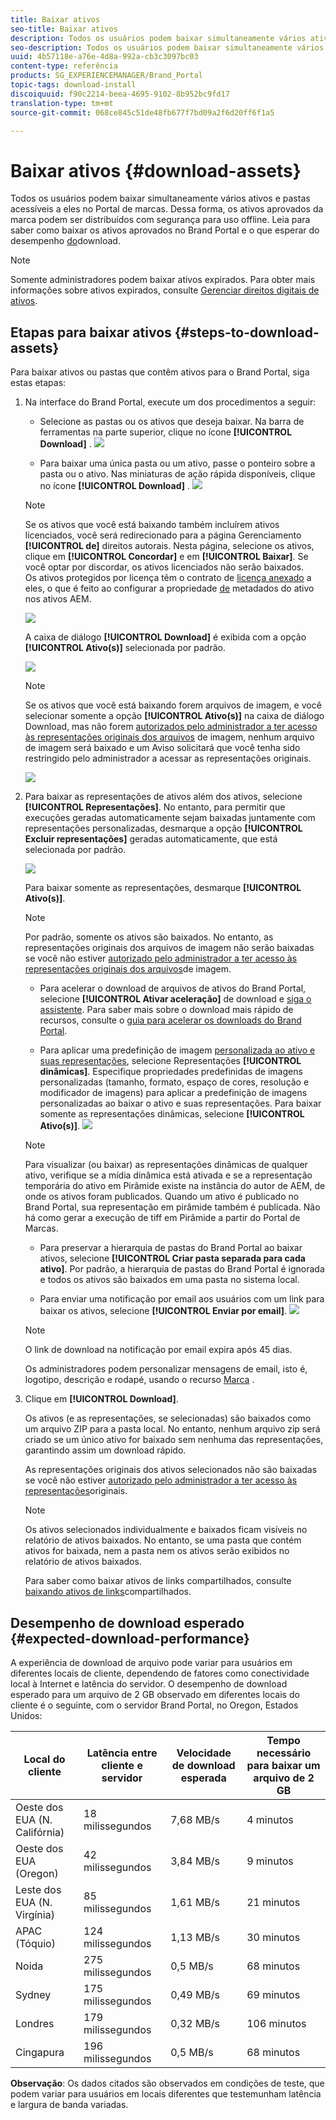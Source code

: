 ```yaml
---
title: Baixar ativos
seo-title: Baixar ativos
description: Todos os usuários podem baixar simultaneamente vários ativos e pastas acessíveis a eles. Dessa forma, os ativos aprovados da marca podem ser distribuídos com segurança para uso offline.
seo-description: Todos os usuários podem baixar simultaneamente vários ativos e pastas acessíveis a eles. Dessa forma, os ativos aprovados da marca podem ser distribuídos com segurança para uso offline.
uuid: 4b57118e-a76e-4d8a-992a-cb3c3097bc03
content-type: referência
products: SG_EXPERIENCEMANAGER/Brand_Portal
topic-tags: download-install
discoiquuid: f90c2214-beea-4695-9102-8b952bc9fd17
translation-type: tm+mt
source-git-commit: 068ce845c51de48fb677f7bd09a2f6d20ff6f1a5

---
```



# Baixar ativos {#download-assets}

Todos os usuários podem baixar simultaneamente vários ativos e pastas acessíveis a eles no Portal de marcas. Dessa forma, os ativos aprovados da marca podem ser distribuídos com segurança para uso offline. Leia para saber como baixar os ativos aprovados no Brand Portal e o que esperar do desempenho [do](../using/brand-portal-download-users.md#main-pars-header)download.

>[!NOTE]
>
>Somente administradores podem baixar ativos expirados. Para obter mais informações sobre ativos expirados, consulte [Gerenciar direitos digitais de ativos](../using/manage-digital-rights-of-assets.md).

## Etapas para baixar ativos {#steps-to-download-assets}

Para baixar ativos ou pastas que contêm ativos para o Brand Portal, siga estas etapas:

1. Na interface do Brand Portal, execute um dos procedimentos a seguir:

   * Selecione as pastas ou os ativos que deseja baixar. Na barra de ferramentas na parte superior, clique no ícone **[!UICONTROL Download]** .
   ![](assets/downloadassets-1.png)

   * Para baixar uma única pasta ou um ativo, passe o ponteiro sobre a pasta ou o ativo. Nas miniaturas de ação rápida disponíveis, clique no ícone **[!UICONTROL Download]** .
   ![](assets/downloadsingleasset-1.png)

   >[!NOTE]
   >
   >Se os ativos que você está baixando também incluírem ativos licenciados, você será redirecionado para a página Gerenciamento **[!UICONTROL de]** direitos autorais. Nesta página, selecione os ativos, clique em **[!UICONTROL Concordar]** e em **[!UICONTROL Baixar]**. Se você optar por discordar, os ativos licenciados não serão baixados.\
   >Os ativos protegidos por licença têm o contrato de [licença anexado](https://helpx.adobe.com/experience-manager/6-5/assets/using/drm.html#DigitalRightsManagementinAssets) a eles, o que é feito ao configurar a propriedade [de](https://helpx.adobe.com/experience-manager/6-5/assets/using/drm.html#DigitalRightsManagementinAssets) metadados do ativo nos ativos AEM.

   ![](assets/licensed-asset-download-1.png)

   A caixa de diálogo **[!UICONTROL Download]** é exibida com a opção **[!UICONTROL Ativo(s)]** selecionada por padrão.

   ![](assets/donload-assets-dialog-1.png)

   >[!NOTE]
   >
   >Se os ativos que você está baixando forem arquivos de imagem, e você selecionar somente a opção **[!UICONTROL Ativo(s)]** na caixa de diálogo Download, mas não forem [autorizados pelo administrador a ter acesso às representações originais dos arquivos](../using/brand-portal-adding-users.md#main-pars-procedure-202029708) de imagem, nenhum arquivo de imagem será baixado e um Aviso solicitará que você tenha sido restringido pelo administrador a acessar as representações originais.

   ![](assets/restrictaccess-note.png)

2. Para baixar as representações de ativos além dos ativos, selecione **[!UICONTROL Representações]**. No entanto, para permitir que execuções geradas automaticamente sejam baixadas juntamente com representações personalizadas, desmarque a opção **[!UICONTROL Excluir representações]** geradas automaticamente, que está selecionada por padrão.

   ![](assets/exclude-auto-renditions.png)

   Para baixar somente as representações, desmarque **[!UICONTROL Ativo(s)]**.

   >[!NOTE]
   >
   >Por padrão, somente os ativos são baixados. No entanto, as representações originais dos arquivos de imagem não serão baixadas se você não estiver [autorizado pelo administrador a ter acesso às representações originais dos arquivos](../using/brand-portal-adding-users.md#main-pars-procedure-202029708)de imagem.

   * Para acelerar o download de arquivos de ativos do Brand Portal, selecione **[!UICONTROL Ativar aceleração]** de download e [siga o assistente](../using/accelerated-download.md#main-pars-header-405749062). Para saber mais sobre o download mais rápido de recursos, consulte o [guia para acelerar os downloads do Brand Portal](../using/accelerated-download.md).

   * Para aplicar uma predefinição de imagem [personalizada ao ativo e suas representações](../using/brand-portal-image-presets.md#applyimagepresetswhendownloadingimages), selecione Representações **[!UICONTROL dinâmicas]**. Especifique propriedades predefinidas de imagens personalizadas (tamanho, formato, espaço de cores, resolução e modificador de imagens) para aplicar a predefinição de imagens personalizadas ao baixar o ativo e suas representações. Para baixar somente as representações dinâmicas, selecione **[!UICONTROL Ativo(s)]**.
   ![](assets/dynamic-renditions.png)

   >[!NOTE]
   >
   >Para visualizar (ou baixar) as representações dinâmicas de qualquer ativo, verifique se a mídia dinâmica está ativada e se a representação temporária do ativo em Pirâmide existe na instância do autor de AEM, de onde os ativos foram publicados. Quando um ativo é publicado no Brand Portal, sua representação em pirâmide também é publicada. Não há como gerar a execução de tiff em Pirâmide a partir do Portal de Marcas.

   * Para preservar a hierarquia de pastas do Brand Portal ao baixar ativos, selecione **[!UICONTROL Criar pasta separada para cada ativo]**. Por padrão, a hierarquia de pastas do Brand Portal é ignorada e todos os ativos são baixados em uma pasta no sistema local.

   * Para enviar uma notificação por email aos usuários com um link para baixar os ativos, selecione **[!UICONTROL Enviar por email]**.
   ![](assets/download-link.png)

   >[!NOTE]
   >
   >O link de download na notificação por email expira após 45 dias.
   >
   >Os administradores podem personalizar mensagens de email, isto é, logotipo, descrição e rodapé, usando o recurso [Marca](../using/brand-portal-branding.md) .

3. Clique em **[!UICONTROL Download]**.

   Os ativos (e as representações, se selecionadas) são baixados como um arquivo ZIP para a pasta local. No entanto, nenhum arquivo zip será criado se um único ativo for baixado sem nenhuma das representações, garantindo assim um download rápido.

   As representações originais dos ativos selecionados não são baixadas se você não estiver [autorizado pelo administrador a ter acesso às representações](../using/brand-portal-adding-users.md#main-pars-procedure-202029708)originais.

   >[!NOTE]
   >
   >Os ativos selecionados individualmente e baixados ficam visíveis no relatório de ativos baixados. No entanto, se uma pasta que contém ativos for baixada, nem a pasta nem os ativos serão exibidos no relatório de ativos baixados.

   Para saber como baixar ativos de links compartilhados, consulte [baixando ativos de links](../using/brand-portal-link-share.md#main-pars-header-1703469193)compartilhados.

## Desempenho de download esperado {#expected-download-performance}

A experiência de download de arquivo pode variar para usuários em diferentes locais de cliente, dependendo de fatores como conectividade local à Internet e latência do servidor. O desempenho de download esperado para um arquivo de 2 GB observado em diferentes locais do cliente é o seguinte, com o servidor Brand Portal, no Oregon, Estados Unidos:

| Local do cliente | Latência entre cliente e servidor | Velocidade de download esperada | Tempo necessário para baixar um arquivo de 2 GB |
|-------------------------|-----------------------------------|-------------------------|------------------------------------|
| Oeste dos EUA (N. Califórnia) | 18 milissegundos | 7,68 MB/s | 4 minutos |
| Oeste dos EUA (Oregon) | 42 milissegundos | 3,84 MB/s | 9 minutos |
| Leste dos EUA (N. Virgínia) | 85 milissegundos | 1,61 MB/s | 21 minutos |
| APAC (Tóquio) | 124 milissegundos | 1,13 MB/s | 30 minutos |
| Noida | 275 milissegundos | 0,5 MB/s | 68 minutos |
| Sydney | 175 milissegundos | 0,49 MB/s | 69 minutos |
| Londres | 179 milissegundos | 0,32 MB/s | 106 minutos |
| Cingapura | 196 milissegundos | 0,5 MB/s | 68 minutos |

**Observação**: Os dados citados são observados em condições de teste, que podem variar para usuários em locais diferentes que testemunham latência e largura de banda variadas.
